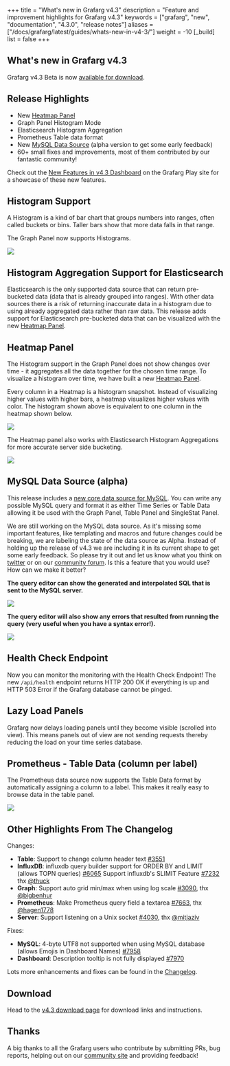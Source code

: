 +++
title = "What's new in Grafarg v4.3"
description = "Feature and improvement highlights for Grafarg v4.3"
keywords = ["grafarg", "new", "documentation", "4.3.0", "release notes"]
aliases = ["/docs/grafarg/latest/guides/whats-new-in-v4-3/"]
weight = -10
[_build]
list = false
+++

## What's new in Grafarg v4.3

Grafarg v4.3 Beta is now [available for download](https://grafarg.com/grafarg/download/4.3.0-beta1).

## Release Highlights

- New [Heatmap Panel](http://docs.grafarg.org/features/panels/heatmap/)
- Graph Panel Histogram Mode
- Elasticsearch Histogram Aggregation
- Prometheus Table data format
- New [MySQL Data Source](http://docs.grafarg.org/features/datasources/mysql/) (alpha version to get some early feedback)
- 60+ small fixes and improvements, most of them contributed by our fantastic community!

Check out the [New Features in v4.3 Dashboard](https://play.grafarg.org/dashboard/db/new-features-in-v4-3?orgId=1) on the Grafarg Play site for a showcase of these new features.

## Histogram Support

A Histogram is a kind of bar chart that groups numbers into ranges, often called buckets or bins. Taller bars show that more data falls in that range.

The Graph Panel now supports Histograms.

![](/static/img/docs/v43/heatmap_histogram.png)

## Histogram Aggregation Support for Elasticsearch

Elasticsearch is the only supported data source that can return pre-bucketed data (data that is already grouped into ranges). With other data sources there is a risk of returning inaccurate data in a histogram due to using already aggregated data rather than raw data. This release adds support for Elasticsearch pre-bucketed data that can be visualized with the new [Heatmap Panel](http://docs.grafarg.org/features/panels/heatmap/).

## Heatmap Panel

The Histogram support in the Graph Panel does not show changes over time - it aggregates all the data together for the chosen time range. To visualize a histogram over time, we have built a new [Heatmap Panel](http://docs.grafarg.org/features/panels/heatmap/).

Every column in a Heatmap is a histogram snapshot. Instead of visualizing higher values with higher bars, a heatmap visualizes higher values with color. The histogram shown above is equivalent to one column in the heatmap shown below.

![](/static/img/docs/v43/heatmap_histogram_over_time.png)

The Heatmap panel also works with Elasticsearch Histogram Aggregations for more accurate server side bucketing.

![](/assets/img/blog/v4/elastic_heatmap.jpg)

## MySQL Data Source (alpha)

This release includes a [new core data source for MySQL](http://docs.grafarg.org/features/datasources/mysql/). You can write any possible MySQL query and format it as either Time Series or Table Data allowing it be used with the Graph Panel, Table Panel and SingleStat Panel.

We are still working on the MySQL data source. As it's missing some important features, like templating and macros and future changes could be breaking, we are
labeling the state of the data source as Alpha. Instead of holding up the release of v4.3 we are including it in its current shape to get some early feedback.  So please try it out and let us know what you think on [twitter](https://twitter.com/intent/tweet?text=.%40grafarg&source=4_3_beta_blog&related=blog) or on our [community forum](https://community.grafarg.com/c/releases). Is this a feature that you would use? How can we make it better?

**The query editor can show the generated and interpolated SQL that is sent to the MySQL server.**

![](/static/img/docs/v43/mysql_table_query.png)

**The query editor will also show any errors that resulted from running the query (very useful when you have a syntax error!).**

![](/static/img/docs/v43/mysql_query_error.png)

## Health Check Endpoint

Now you can monitor the monitoring with the Health Check Endpoint! The new `/api/health` endpoint returns HTTP 200 OK if everything is up and HTTP 503 Error if the Grafarg database cannot be pinged.

## Lazy Load Panels

Grafarg now delays loading panels until they become visible (scrolled into view). This means panels out of view are not sending requests thereby reducing the load on your time series database.

## Prometheus - Table Data (column per label)

The Prometheus data source now supports the Table Data format by automatically assigning a column to a label. This makes it really easy to browse data in the table panel.

![](/static/img/docs/v43/prom_table_cols_as_labels.png)

## Other Highlights From The Changelog

Changes:

- **Table**: Support to change column header text [#3551](https://github.com/famarker/grafarg/issues/3551)
- **InfluxDB**: influxdb query builder support for ORDER BY and LIMIT (allows TOPN queries) [#6065](https://github.com/famarker/grafarg/issues/6065) Support influxdb's SLIMIT Feature [#7232](https://github.com/famarker/grafarg/issues/7232) thx [@thuck](https://github.com/thuck)
- **Graph**: Support auto grid min/max when using log scale [#3090](https://github.com/famarker/grafarg/issues/3090), thx [@bigbenhur](https://github.com/bigbenhur)
- **Prometheus**: Make Prometheus query field a textarea [#7663](https://github.com/famarker/grafarg/issues/7663), thx [@hagen1778](https://github.com/hagen1778)
- **Server**: Support listening on a Unix socket [#4030](https://github.com/famarker/grafarg/issues/4030), thx [@mitjaziv](https://github.com/mitjaziv)

Fixes:

- **MySQL**: 4-byte UTF8 not supported when using MySQL database (allows Emojis in Dashboard Names) [#7958](https://github.com/famarker/grafarg/issues/7958)
- **Dashboard**: Description tooltip is not fully displayed [#7970](https://github.com/famarker/grafarg/issues/7970)

Lots more enhancements and fixes can be found in the [Changelog](https://github.com/famarker/grafarg/blob/master/CHANGELOG.md).

## Download

Head to the [v4.3 download page](https://grafarg.com/grafarg/download) for download links and instructions.

## Thanks

A big thanks to all the Grafarg users who contribute by submitting PRs, bug reports, helping out on our [community site](https://community.grafarg.com/) and providing feedback!
